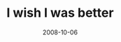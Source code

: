 ---
layout: base.njk
title : 'I wish I was better' 
view_title : 'I wish I was better' 
year : '2008' 
date : '2008-10-06' 
img_file : '/drawing/iwishiwasbetter.jpg' 
html_file : 'iwishiwasbetter' 
next_html : 'ineedcoffee.html' 
year_order : '447' 
permalink : "title/{{html_file}}.html"
---